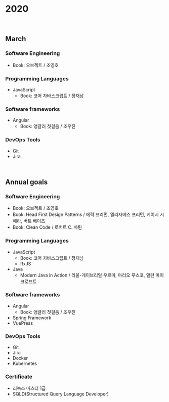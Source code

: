# 2020

<AssembledByGimunLee/>

<br/>

## March

### Software Engineering

- Book: 오브젝트 / 조영호

### Programming Languages

- JavaScript
  - Book: 코어 자바스크립트 / 정재남

### Software frameworks

- Angular
  - Book: 앵귤러 첫걸음 / 조우진

### DevOps Tools

- Git
- Jira

<br/>

## Annual goals

### Software Engineering

- Book: 오브젝트 / 조영호
- Book: Head First Design Patterns / 에릭 프리먼, 엘리자베스 프리먼, 케이시 시에라, 버트 베이츠
- Book: Clean Code / 로버트 C. 마틴

### Programming Languages

- JavaScript
  - Book: 코어 자바스크립트 / 정재남
  - RxJS
- Java
  - Modern Java in Action / 라울-게이브리얼 우르마, 마리오 푸스코, 앨런 마이크로프트

### Software frameworks

- Angular
  - Book: 앵귤러 첫걸음 / 조우진
- Spring Framework
- VuePress

### DevOps Tools

- Git
- Jira
- Docker
- Kubernetes

### Certificate

- 리눅스 마스터 1급
- SQLD(Structured Query Language Developer)

